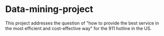 # Data-mining-project
This project addresses the question of "how to provide the best service in the most efficient and cost-effective way" for the 911 hotline in the US.

